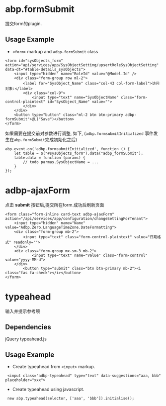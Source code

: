 abp.formSubmit
================
提交form的plugin.

Usage Example
----------------

- `<form>` markup  and `adbp-formSubmit` class 
```
<form id="sysObjects_form" action="api/services/app/SysObjectSetting/upsertRoleSysObjectSetting" data-dt="#table-details_sysObjects">
    <input type="hidden" name="RoleId" value="@Model.Id" />
    <div class="form-group row ml-2">
        <label for="SysObject_Name" class="col-43 col-form-label">访问对象:</label>
        <div class="col-9">
            <input type="text" name="SysObjectName" class="form-control-plaintext" id="SysObject_Name" value="">
        </div>
    </div>
    <button type="button" class="ml-2 btn btn-primary adbp-formSubmit">@L("Save")</button>
</form>
```


如果需要在提交前对参数进行调整, 如下, (`adbp.formsubmitInitialized` 事件发生在`abp.formSubmit`完成初始化之后) 
```
abp.event.on('adbp.formsubmitInitialized', function () {
    let table = $("#sysObjects_form").data("adbp_formSubmit");
    table.data = function (params) {
        // todo parmas.SysObjectName = ...
    }
});
```

adbp-ajaxForm
===============
点击 **submit** 按钮后,提交所在form.成功后刷新页面

```
<form class="form-inline card-text adbp-ajaxForm" action="/api/services/app/configuration/changeSettingForTenant">
    <input type="hidden" name="Name" value="Adbp.Zero.LanguageTimeZone.DateFormatting">
    <div class="form-group mb-2">
        <input type="text" class="form-control-plaintext" value="日期格式" readonly="">
    </div>
    <div class="form-group mx-sm-3 mb-2">
            <input type="text" name="Value" class="form-control" value="yyyy-MM-d">
    </div>
        <button type="submit" class="btn btn-primary mb-2"><i class="fas fa-check"></i></button>
</form>
```

typeahead
===============
输入并提示参考项

Dependencies
----------------
jQuery
typeahead.js


Usage Example
----------------
- Create typeahead from `<input>` markup.
```
 <input class="adbp-typeahead" type="text" data-suggestions="aaa, bbb" placeholder="xxx">
```

- Create typeahead using javascript.
```
 new abp.typeahead(selector, ['aaa', 'bbb']).initialise();
```